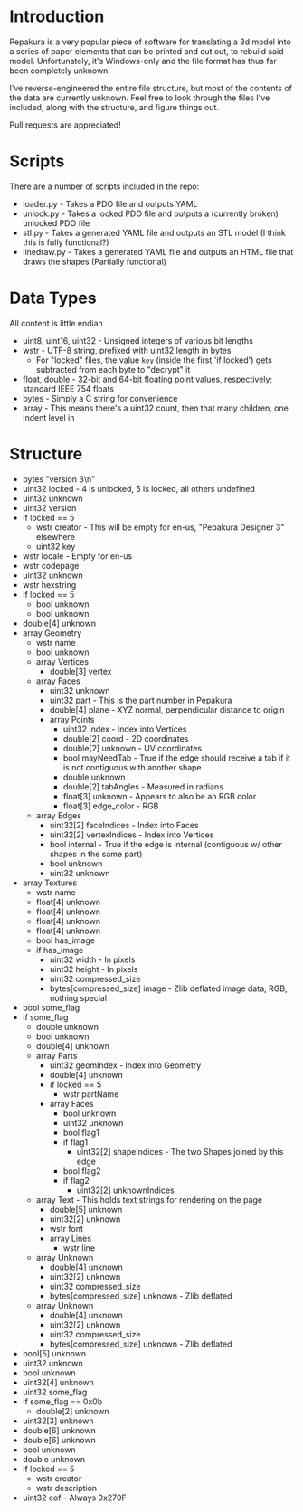 Introduction
============

Pepakura is a very popular piece of software for translating a 3d model into a series of paper elements that can be printed and cut out, to rebuild said model.  Unfortunately, it's Windows-only and the file format has thus far been completely unknown.

I've reverse-engineered the entire file structure, but most of the contents of the data are currently unknown.  Feel free to look through the files I've included, along with the structure, and figure things out.

Pull requests are appreciated!

Scripts
=======

There are a number of scripts included in the repo:

- loader.py - Takes a PDO file and outputs YAML
- unlock.py - Takes a locked PDO file and outputs a (currently broken) unlocked PDO file
- stl.py - Takes a generated YAML file and outputs an STL model (I think this is fully functional?)
- linedraw.py - Takes a generated YAML file and outputs an HTML file that draws the shapes (Partially functional)

Data Types
==========

All content is little endian

- uint8, uint16, uint32 - Unsigned integers of various bit lengths
- wstr - UTF-8 string, prefixed with uint32 length in bytes
	- For "locked" files, the value `key` (inside the first 'if locked') gets subtracted from each byte to "decrypt" it
- float, double - 32-bit and 64-bit floating point values, respectively; standard IEEE 754 floats
- bytes - Simply a C string for convenience
- array - This means there's a uint32 count, then that many children, one indent level in

Structure
=========

- bytes "version 3\n"
- uint32 locked - 4 is unlocked, 5 is locked, all others undefined
- uint32 unknown
- uint32 version
- if locked == 5
	- wstr creator - This will be empty for en-us, "Pepakura Designer 3" elsewhere
	- uint32 key
- wstr locale - Empty for en-us
- wstr codepage
- uint32 unknown
- wstr hexstring
- if locked == 5
	- bool unknown
	- bool unknown
- double[4] unknown
- array Geometry
	- wstr name
	- bool unknown
	- array Vertices
		- double[3] vertex
	- array Faces
		- uint32 unknown
		- uint32 part - This is the part number in Pepakura
		- double[4] plane - XYZ normal, perpendicular distance to origin
		- array Points
			- uint32 index - Index into Vertices
			- double[2] coord - 2D coordinates
			- double[2] unknown - UV coordinates
			- bool mayNeedTab - True if the edge should receive a tab if it is not contiguous with another shape
			- double unknown
			- double[2] tabAngles - Measured in radians
			- float[3] unknown - Appears to also be an RGB color
			- float[3] edge_color - RGB
	- array Edges
		- uint32[2] faceIndices - Index into Faces
		- uint32[2] vertexIndices - Index into Vertices
		- bool internal - True if the edge is internal (contiguous w/ other shapes in the same part)
		- bool unknown
		- uint32 unknown
- array Textures
	- wstr name
	- float[4] unknown
	- float[4] unknown
	- float[4] unknown
	- float[4] unknown
	- bool has_image
	- if has_image
		- uint32 width - In pixels
		- uint32 height - In pixels
		- uint32 compressed_size
		- bytes[compressed_size] image - Zlib deflated image data, RGB, nothing special
- bool some_flag
- if some_flag
	- double unknown
	- bool unknown
	- double[4] unknown
	- array Parts
		- uint32 geomIndex - Index into Geometry
		- double[4] unknown
		- if locked == 5
			- wstr partName
		- array Faces
			- bool unknown
			- uint32 unknown
			- bool flag1
			- if flag1
				- uint32[2] shapeIndices - The two Shapes joined by this edge
			- bool flag2
			- if flag2
				- uint32[2] unknownIndices
	- array Text - This holds text strings for rendering on the page
		- double[5] unknown
		- uint32[2] unknown
		- wstr font
		- array Lines
			- wstr line
	- array Unknown
		- double[4] unknown
		- uint32[2] unknown
		- uint32 compressed_size
		- bytes[compressed_size] unknown - Zlib deflated
	- array Unknown
		- double[4] unknown
		- uint32[2] unknown
		- uint32 compressed_size
		- bytes[compressed_size] unknown - Zlib deflated
- bool[5] unknown
- uint32 unknown
- bool unknown
- uint32[4] unknown
- uint32 some_flag
- if some_flag == 0x0b
	- double[2] unknown
- uint32[3] unknown
- double[6] unknown
- double[6] unknown
- bool unknown
- double unknown
- if locked == 5
	- wstr creator
	- wstr description
- uint32 eof - Always 0x270F
